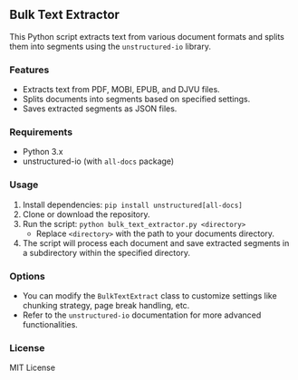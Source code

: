
## Bulk Text Extractor

This Python script extracts text from various document formats and splits them into segments using the `unstructured-io` library.

### Features

* Extracts text from PDF, MOBI, EPUB, and DJVU files.
* Splits documents into segments based on specified settings.
* Saves extracted segments as JSON files.

### Requirements

* Python 3.x
* unstructured-io (with `all-docs` package)

### Usage

1. Install dependencies: `pip install unstructured[all-docs]`
2. Clone or download the repository.
3. Run the script: `python bulk_text_extractor.py <directory>`
    * Replace `<directory>` with the path to your documents directory.
4. The script will process each document and save extracted segments in a subdirectory within the specified directory.

### Options

* You can modify the `BulkTextExtract` class to customize settings like chunking strategy, page break handling, etc.
* Refer to the `unstructured-io` documentation for more advanced functionalities.

### License

MIT License
